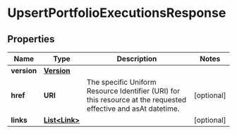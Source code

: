 

# UpsertPortfolioExecutionsResponse


## Properties

Name | Type | Description | Notes
------------ | ------------- | ------------- | -------------
**version** | [**Version**](Version.md) |  | 
**href** | **URI** | The specific Uniform Resource Identifier (URI) for this resource at the requested effective and asAt datetime. |  [optional]
**links** | [**List&lt;Link&gt;**](Link.md) |  |  [optional]



